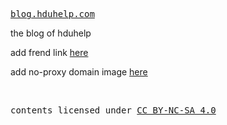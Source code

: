 <samp><a href="https://blog.hduhelp.com" target="_blank" rel="noopener noreferrer">blog.hduhelp.com</a></samp>

the blog of hduhelp

add frend link [here](./config/friend.ts)

add no-proxy domain image [here](next.config.js)

<br>

<samp>contents licensed under <a href='https://creativecommons.org/licenses/by-nc-sa/4.0/'>CC BY-NC-SA 4.0</a></samp>
